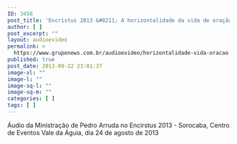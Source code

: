 ```yaml
---
ID: 3458
post_title: 'Encristus 2013 &#8211; A horizontalidade da vida de oração'
author: [ ]
post_excerpt: ""
layout: audioevideo
permalink: >
  https://www.gruponews.com.br/audioevideo/horizontalidade-vida-oracao
published: true
post_date: 2013-09-22 23:01:37
image-xl: ""
image-l: ""
image-sq-l: ""
image-sq-m: ""
categories: [ ]
tags: [ ]
---
```

Áudio da Ministração de Pedro Arruda no Encirstus 2013 - Sorocaba, Centro de Eventos Vale da Águia, dia 24 de agosto de 2013